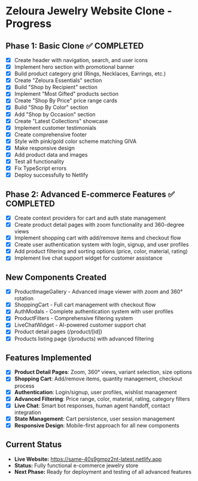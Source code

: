 # Zeloura Jewelry Website Clone - Progress

## Phase 1: Basic Clone ✅ COMPLETED
- [x] Create header with navigation, search, and user icons
- [x] Implement hero section with promotional banner
- [x] Build product category grid (Rings, Necklaces, Earrings, etc.)
- [x] Create "Zeloura Essentials" section
- [x] Build "Shop by Recipient" section
- [x] Implement "Most Gifted" products section
- [x] Create "Shop By Price" price range cards
- [x] Build "Shop By Color" section
- [x] Add "Shop by Occasion" section
- [x] Create "Latest Collections" showcase
- [x] Implement customer testimonials
- [x] Create comprehensive footer
- [x] Style with pink/gold color scheme matching GIVA
- [x] Make responsive design
- [x] Add product data and images
- [x] Test all functionality
- [x] Fix TypeScript errors
- [x] Deploy successfully to Netlify

## Phase 2: Advanced E-commerce Features ✅ COMPLETED
- [x] Create context providers for cart and auth state management
- [x] Create product detail pages with zoom functionality and 360-degree views
- [x] Implement shopping cart with add/remove items and checkout flow
- [x] Create user authentication system with login, signup, and user profiles
- [x] Add product filtering and sorting options (price, color, material, rating)
- [x] Implement live chat support widget for customer assistance

## New Components Created
- [x] ProductImageGallery - Advanced image viewer with zoom and 360° rotation
- [x] ShoppingCart - Full cart management with checkout flow
- [x] AuthModals - Complete authentication system with user profiles
- [x] ProductFilters - Comprehensive filtering system
- [x] LiveChatWidget - AI-powered customer support chat
- [x] Product detail pages (/product/[id])
- [x] Products listing page (/products) with advanced filtering

## Features Implemented
- [x] **Product Detail Pages**: Zoom, 360° views, variant selection, size options
- [x] **Shopping Cart**: Add/remove items, quantity management, checkout process
- [x] **Authentication**: Login/signup, user profiles, wishlist management
- [x] **Advanced Filtering**: Price range, color, material, rating, category filters
- [x] **Live Chat**: Smart bot responses, human agent handoff, contact integration
- [x] **State Management**: Cart persistence, user session management
- [x] **Responsive Design**: Mobile-first approach for all new components

## Current Status
- **Live Website:** https://same-40s9gmpz2nt-latest.netlify.app
- **Status:** Fully functional e-commerce jewelry store
- **Next Phase:** Ready for deployment and testing of all advanced features
